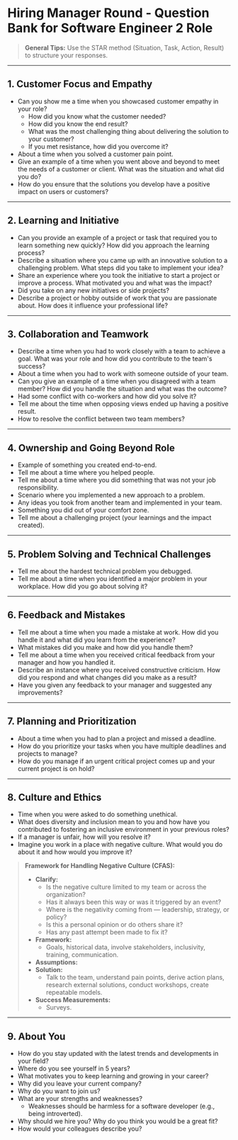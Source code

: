 # Hiring Manager Round - Question Bank for Software Engineer 2 Role

> **General Tips:** Use the STAR method (Situation, Task, Action, Result) to structure your responses.

---

## 1. Customer Focus and Empathy
- Can you show me a time when you showcased customer empathy in your role?
  - How did you know what the customer needed?
  - How did you know the end result?
  - What was the most challenging thing about delivering the solution to your customer?
  - If you met resistance, how did you overcome it?
- About a time when you solved a customer pain point.
- Give an example of a time when you went above and beyond to meet the needs of a customer or client. What was the situation and what did you do?
- How do you ensure that the solutions you develop have a positive impact on users or customers?

---

## 2. Learning and Initiative
- Can you provide an example of a project or task that required you to learn something new quickly? How did you approach the learning process?
- Describe a situation where you came up with an innovative solution to a challenging problem. What steps did you take to implement your idea?
- Share an experience where you took the initiative to start a project or improve a process. What motivated you and what was the impact?
- Did you take on any new initiatives or side projects?
- Describe a project or hobby outside of work that you are passionate about. How does it influence your professional life?

---

## 3. Collaboration and Teamwork
- Describe a time when you had to work closely with a team to achieve a goal. What was your role and how did you contribute to the team's success?
- About a time when you had to work with someone outside of your team.
- Can you give an example of a time when you disagreed with a team member? How did you handle the situation and what was the outcome?
- Had some conflict with co-workers and how did you solve it?
- Tell me about the time when opposing views ended up having a positive result.
- How to resolve the conflict between two team members?

---

## 4. Ownership and Going Beyond Role
- Example of something you created end-to-end.
- Tell me about a time where you helped people.
- Tell me about a time where you did something that was not your job responsibility.
- Scenario where you implemented a new approach to a problem.
- Any ideas you took from another team and implemented in your team.
- Something you did out of your comfort zone.
- Tell me about a challenging project (your learnings and the impact created).

---

## 5. Problem Solving and Technical Challenges
- Tell me about the hardest technical problem you debugged.
- Tell me about a time when you identified a major problem in your workplace. How did you go about solving it?

---

## 6. Feedback and Mistakes
- Tell me about a time when you made a mistake at work. How did you handle it and what did you learn from the experience?
- What mistakes did you make and how did you handle them?
- Tell me about a time when you received critical feedback from your manager and how you handled it.
- Describe an instance where you received constructive criticism. How did you respond and what changes did you make as a result?
- Have you given any feedback to your manager and suggested any improvements?

---

## 7. Planning and Prioritization
- About a time when you had to plan a project and missed a deadline.
- How do you prioritize your tasks when you have multiple deadlines and projects to manage?
- How do you manage if an urgent critical project comes up and your current project is on hold?

---

## 8. Culture and Ethics
- Time when you were asked to do something unethical.
- What does diversity and inclusion mean to you and how have you contributed to fostering an inclusive environment in your previous roles?
- If a manager is unfair, how will you resolve it?
- Imagine you work in a place with negative culture. What would you do about it and how would you improve it?

> **Framework for Handling Negative Culture (CFAS):**
> - **Clarify:**
>     - Is the negative culture limited to my team or across the organization?
>     - Has it always been this way or was it triggered by an event?
>     - Where is the negativity coming from — leadership, strategy, or policy?
>     - Is this a personal opinion or do others share it?
>     - Has any past attempt been made to fix it?
> - **Framework:**
>     - Goals, historical data, involve stakeholders, inclusivity, training, communication.
> - **Assumptions:**
> - **Solution:**
>     - Talk to the team, understand pain points, derive action plans, research external solutions, conduct workshops, create repeatable models.
> - **Success Measurements:**
>     - Surveys.

---

## 9. About You
- How do you stay updated with the latest trends and developments in your field?
- Where do you see yourself in 5 years?
- What motivates you to keep learning and growing in your career?
- Why did you leave your current company?
- Why do you want to join us?
- What are your strengths and weaknesses?
  - Weaknesses should be harmless for a software developer (e.g., being introverted).
- Why should we hire you? Why do you think you would be a great fit?
- How would your colleagues describe you?

